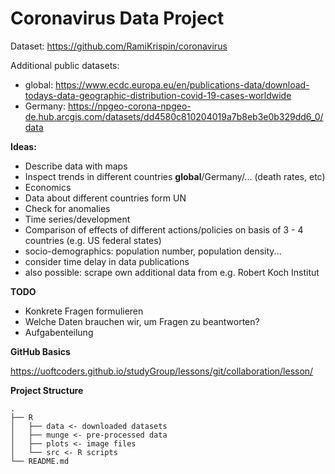 # Coronavirus Data Project

Dataset: https://github.com/RamiKrispin/coronavirus

Additional public datasets:

- global: https://www.ecdc.europa.eu/en/publications-data/download-todays-data-geographic-distribution-covid-19-cases-worldwide
- Germany: https://npgeo-corona-npgeo-de.hub.arcgis.com/datasets/dd4580c810204019a7b8eb3e0b329dd6_0/data

**Ideas:**

- Describe data with maps
- Inspect trends in different countries **global**/Germany/... (death rates, etc)
- Economics
- Data about different countries form UN
- Check for anomalies
- Time series/development
- Comparison of effects of different actions/policies on basis of 3 - 4 countries (e.g. US federal states)
- socio-demographics: population number, population density...
- consider time delay in data publications
- also possible: scrape own additional data from e.g. Robert Koch Institut

**TODO**

- Konkrete Fragen formulieren
- Welche Daten brauchen wir, um Fragen zu beantworten?
- Aufgabenteilung

**GitHub Basics**

https://uoftcoders.github.io/studyGroup/lessons/git/collaboration/lesson/

**Project Structure**

```
.
├── R
│   ├── data <- downloaded datasets
│   ├── munge <- pre-processed data
│   ├── plots <- image files
│   └── src <- R scripts
└── README.md
```




